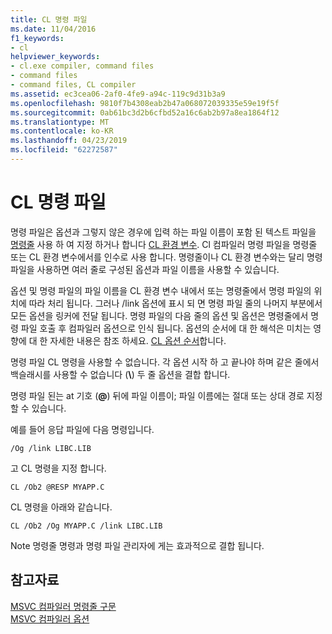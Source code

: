 ```yaml
---
title: CL 명령 파일
ms.date: 11/04/2016
f1_keywords:
- cl
helpviewer_keywords:
- cl.exe compiler, command files
- command files
- command files, CL compiler
ms.assetid: ec3cea06-2af0-4fe9-a94c-119c9d31b3a9
ms.openlocfilehash: 9810f7b4308eab2b47a068072039335e59e19f5f
ms.sourcegitcommit: 0ab61bc3d2b6cfbd52a16c6ab2b97a8ea1864f12
ms.translationtype: MT
ms.contentlocale: ko-KR
ms.lasthandoff: 04/23/2019
ms.locfileid: "62272587"
---
```

# <a name="cl-command-files"></a>CL 명령 파일

명령 파일은 옵션과 그렇지 않은 경우에 입력 하는 파일 이름이 포함 된 텍스트 파일을 [명령줄](compiler-command-line-syntax.md) 사용 하 여 지정 하거나 합니다 [CL 환경 변수](cl-environment-variables.md). Cl 컴파일러 명령 파일을 명령줄 또는 CL 환경 변수에서를 인수로 사용 합니다. 명령줄이나 CL 환경 변수와는 달리 명령 파일을 사용하면 여러 줄로 구성된 옵션과 파일 이름을 사용할 수 있습니다.

옵션 및 명령 파일의 파일 이름을 CL 환경 변수 내에서 또는 명령줄에서 명령 파일의 위치에 따라 처리 됩니다. 그러나 /link 옵션에 표시 되 면 명령 파일 줄의 나머지 부분에서 모든 옵션을 링커에 전달 됩니다. 명령 파일의 다음 줄의 옵션 및 옵션은 명령줄에서 명령 파일 호출 후 컴파일러 옵션으로 인식 됩니다. 옵션의 순서에 대 한 해석은 미치는 영향에 대 한 자세한 내용은 참조 하세요. [CL 옵션 순서](order-of-cl-options.md)합니다.

명령 파일 CL 명령을 사용할 수 없습니다. 각 옵션 시작 하 고 끝나야 하며 같은 줄에서 백슬래시를 사용할 수 없습니다 (**\\**) 두 줄 옵션을 결합 합니다.

명령 파일 된는 at 기호 (**\@**) 뒤에 파일 이름이; 파일 이름에는 절대 또는 상대 경로 지정할 수 있습니다.

예를 들어 응답 파일에 다음 명령입니다.

```
/Og /link LIBC.LIB
```

고 CL 명령을 지정 합니다.

```
CL /Ob2 @RESP MYAPP.C
```

CL 명령을 아래와 같습니다.

```
CL /Ob2 /Og MYAPP.C /link LIBC.LIB
```

Note 명령줄 명령과 명령 파일 관리자에 게는 효과적으로 결합 됩니다.

## <a name="see-also"></a>참고자료

[MSVC 컴파일러 명령줄 구문](compiler-command-line-syntax.md)<br/>
[MSVC 컴파일러 옵션](compiler-options.md)
